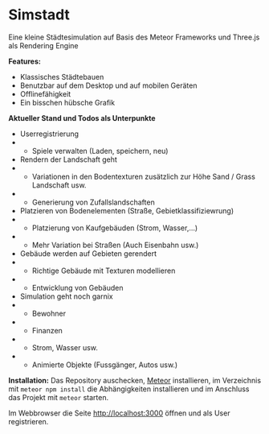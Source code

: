 # Simstadt

Eine kleine Städtesimulation auf Basis des Meteor Frameworks und Three.js als Rendering Engine

**Features:**
- Klassisches Städtebauen
- Benutzbar auf dem Desktop und auf mobilen Geräten
- Offlinefähigkeit
- Ein bisschen hübsche Grafik

**Aktueller Stand und Todos als Unterpunkte**
- Userregistrierung
- - Spiele verwalten (Laden, speichern, neu)
- Rendern der Landschaft geht
- - Variationen in den Bodentexturen zusätzlich zur Höhe Sand / Grass Landschaft usw.
- - Generierung von Zufallslandschaften
- Platzieren von Bodenelementen (Straße, Gebietklassifiziewrung)
- - Platzierung von Kaufgebäuden (Strom, Wasser,...)
- - Mehr Variation bei Straßen (Auch Eisenbahn usw.)
- Gebäude werden auf Gebieten gerendert
- - Richtige Gebäude mit Texturen modellieren
- - Entwicklung von Gebäuden
- Simulation geht noch garnix
- - Bewohner
- - Finanzen
- - Strom, Wasser usw.
- - Animierte Objekte (Fussgänger, Autos usw.)

**Installation:**
Das Repository auschecken, [Meteor](https://meteor.com) installieren, 
im Verzeichnis mit `meteor npm install` die Abhängigkeiten installieren und 
im Anschluss das Projekt mit `meteor` starten.

Im Webbrowser die Seite [http://localhost:3000](http://localhost:3000) öffnen und als User registrieren.

